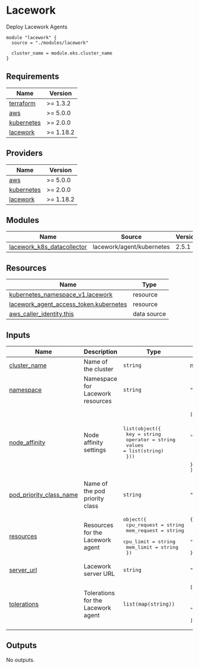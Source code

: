 # Lacework

Deploy Lacework Agents

```hcl
module "lacework" {
  source = "./modules/lacework"

  cluster_name = module.eks.cluster_name
}
```
<!-- BEGINNING OF PRE-COMMIT-TERRAFORM DOCS HOOK -->
## Requirements

| Name | Version |
|------|---------|
| <a name="requirement_terraform"></a> [terraform](#requirement\_terraform) | >= 1.3.2 |
| <a name="requirement_aws"></a> [aws](#requirement\_aws) | >= 5.0.0 |
| <a name="requirement_kubernetes"></a> [kubernetes](#requirement\_kubernetes) | >= 2.0.0 |
| <a name="requirement_lacework"></a> [lacework](#requirement\_lacework) | >= 1.18.2 |

## Providers

| Name | Version |
|------|---------|
| <a name="provider_aws"></a> [aws](#provider\_aws) | >= 5.0.0 |
| <a name="provider_kubernetes"></a> [kubernetes](#provider\_kubernetes) | >= 2.0.0 |
| <a name="provider_lacework"></a> [lacework](#provider\_lacework) | >= 1.18.2 |

## Modules

| Name | Source | Version |
|------|--------|---------|
| <a name="module_lacework_k8s_datacollector"></a> [lacework\_k8s\_datacollector](#module\_lacework\_k8s\_datacollector) | lacework/agent/kubernetes | 2.5.1 |

## Resources

| Name | Type |
|------|------|
| [kubernetes_namespace_v1.lacework](https://registry.terraform.io/providers/hashicorp/kubernetes/latest/docs/resources/namespace_v1) | resource |
| [lacework_agent_access_token.kubernetes](https://registry.terraform.io/providers/lacework/lacework/latest/docs/resources/agent_access_token) | resource |
| [aws_caller_identity.this](https://registry.terraform.io/providers/hashicorp/aws/latest/docs/data-sources/caller_identity) | data source |

## Inputs

| Name | Description | Type | Default | Required |
|------|-------------|------|---------|:--------:|
| <a name="input_cluster_name"></a> [cluster\_name](#input\_cluster\_name) | Name of the cluster | `string` | n/a | yes |
| <a name="input_namespace"></a> [namespace](#input\_namespace) | Namespace for Lacework resources | `string` | `"lacework"` | no |
| <a name="input_node_affinity"></a> [node\_affinity](#input\_node\_affinity) | Node affinity settings | <pre>list(object({<br>    key      = string<br>    operator = string<br>    values   = list(string)<br>  }))</pre> | <pre>[<br>  {<br>    "key": "eks.amazonaws.com/compute-type",<br>    "operator": "NotIn",<br>    "values": [<br>      "fargate"<br>    ]<br>  }<br>]</pre> | no |
| <a name="input_pod_priority_class_name"></a> [pod\_priority\_class\_name](#input\_pod\_priority\_class\_name) | Name of the pod priority class | `string` | `"system-node-critical"` | no |
| <a name="input_resources"></a> [resources](#input\_resources) | Resources for the Lacework agent | <pre>object({<br>    cpu_request = string<br>    mem_request = string<br>    cpu_limit   = string<br>    mem_limit   = string<br>  })</pre> | <pre>{<br>  "cpu_limit": "1000m",<br>  "cpu_request": "100m",<br>  "mem_limit": "1024Mi",<br>  "mem_request": "256Mi"<br>}</pre> | no |
| <a name="input_server_url"></a> [server\_url](#input\_server\_url) | Lacework server URL | `string` | `"https://api.fra.lacework.net"` | no |
| <a name="input_tolerations"></a> [tolerations](#input\_tolerations) | Tolerations for the Lacework agent | `list(map(string))` | <pre>[<br>  {<br>    "effect": "NoSchedule",<br>    "operator": "Exists"<br>  }<br>]</pre> | no |

## Outputs

No outputs.
<!-- END OF PRE-COMMIT-TERRAFORM DOCS HOOK -->
